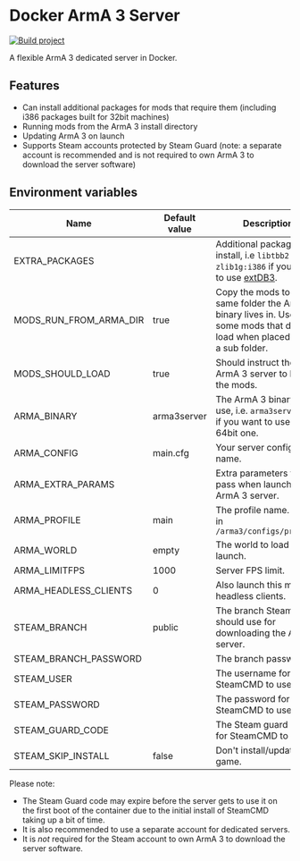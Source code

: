 # Docker ArmA 3 Server

[![Build project](https://github.com/PurplProto/docker-arma3-server/actions/workflows/build.yml/badge.svg)](https://github.com/PurplProto/docker-arma3-server/actions/workflows/build.yml)

A flexible ArmA 3 dedicated server in Docker.

## Features

- Can install additional packages for mods that require them (including i386 packages built for 32bit machines)
- Running mods from the ArmA 3 install directory
- Updating ArmA 3 on launch
- Supports Steam accounts protected by Steam Guard (note: a separate account is recommended and is not required to own ArmA 3 to download the server software)

## Environment variables

| Name                   | Default value | Description                                                                                                                      |
| ---------------------- | ------------- | -------------------------------------------------------------------------------------------------------------------------------- |
| EXTRA_PACKAGES         |               | Additional packages to install, i.e `libtbb2:i386 zlib1g:i386` if you want to use [extDB3](https://github.com/SteezCram/extDB3). |
| MODS_RUN_FROM_ARMA_DIR | true          | Copy the mods to the same folder the ArmA binary lives in. Useful for some mods that don't load when placed within a sub folder. |
| MODS_SHOULD_LOAD       | true          | Should instruct the ArmA 3 server to load the mods.                                                                              |
| ARMA_BINARY            | arma3server   | The ArmA 3 binary to use, i.e. `arma3server_x64` if you want to use the 64bit one.                                               |
| ARMA_CONFIG            | main.cfg      | Your server config file name.                                                                                                    |
| ARMA_EXTRA_PARAMS      |               | Extra parameters to pass when launching the ArmA 3 server.                                                                       |
| ARMA_PROFILE           | main          | The profile name. Stored in `/arma3/configs/profiles`                                                                            |
| ARMA_WORLD             | empty         | The world to load on launch.                                                                                                     |
| ARMA_LIMITFPS          | 1000          | Server FPS limit.                                                                                                                |
| ARMA_HEADLESS_CLIENTS  | 0             | Also launch this many headless clients.                                                                                          |
| STEAM_BRANCH           | public        | The branch Steam should use for downloading the ArmA 3 server.                                                                   |
| STEAM_BRANCH_PASSWORD  |               | The branch password.                                                                                                             |
| STEAM_USER             |               | The username for SteamCMD to use.                                                                                                |
| STEAM_PASSWORD         |               | The password for SteamCMD to use.                                                                                                |
| STEAM_GUARD_CODE       |               | The Steam guard code for SteamCMD to use.                                                                                        |
| STEAM_SKIP_INSTALL     | false         | Don't install/update the game.                                                                                                   |

Please note:

- The Steam Guard code may expire before the server gets to use it on the first boot of the container due to the initial install of SteamCMD taking up a bit of time.
- It is also recommended to use a separate account for dedicated servers.
- It is *not* required for the Steam account to own ArmA 3 to download the server software.

